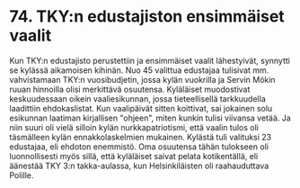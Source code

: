 


    
# 74. TKY:n edustajiston ensimmäiset vaalit

Kun TKY:n edustajisto perustettiin ja ensimmäiset vaalit lähestyivät, synnytti se kylässä aikamoisen 
kihinän. Nuo 45 valittua edustajaa tulisivat mm. vahvistamaan TKY:n vuosibudjetin, jossa kylän 
vuokrilla ja Servin Mökin ruuan hinnoilla olisi merkittävä osuutensa. Kyläläiset muodostivat 
keskuudessaan oikein vaaliesikunnan, jossa tieteellisellä tarkkuudella laadittiin ehdokaslistat. Kun 
vaalipäivät sitten koittivat, sai jokainen solu esikunnan laatiman kirjallisen "ohjeen", miten kunkin 
tulisi viivansa vetää. Ja niin suuri oli vielä silloin kylän nurkkapatriotismi, että vaalin tulos oli 
täsmälleen kylän ennakkolaskelmien mukainen. Kylästä tuli valituksi 23 edustajaa, eli ehdoton 
enemmistö. Oma osuutensa tähän tulokseen oli luonnollisesti myös sillä, että kyläläiset saivat pelata 
kotikentällä, eli äänestää TKY 3:n takka-aulassa, kun Helsinkiläisten oli raahauduttava Polille.

